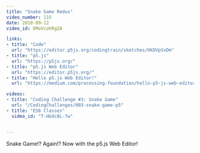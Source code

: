 ```yaml
---
title: "Snake Game Redux"
video_number: 115
date: 2018-09-12
video_id: OMoVcohRgZA

links:
- title: "Code"
  url: "https://editor.p5js.org/codingtrain/sketches/HkDVpSvDm"
- title: "p5.js"
  url: "https://p5js.org/"
- title: "p5.js Web Editor"
  url: "https://editor.p5js.org/"
- title: "Hello p5.js Web Editor!"
  url: "https://medium.com/processing-foundation/hello-p5-js-web-editor-b90b902b74cf"

videos:
- title: "Coding Challenge #3: Snake Game"
  url: "/CodingChallenges/003-snake-game-p5" 
- title: "ES6 Classes"
  video_id: "T-HGdc8L-7w" 


---
```


Snake Game!? Again!? Now with the p5.js Web Editor!